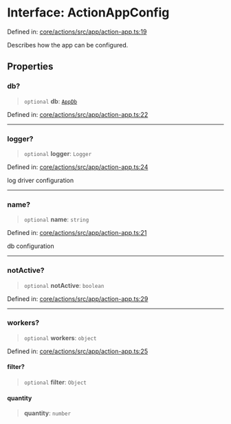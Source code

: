 # Interface: ActionAppConfig

Defined in: [core/actions/src/app/action-app.ts:19](https://github.com/LaWebcapsule/orbits/blob/077d66e33fe6ba2aa79ca127b839e3865739df1e/core/actions/src/app/action-app.ts#L19)

Describes how the app can be configured.

## Properties

### db?

> `optional` **db**: [`AppDb`](AppDb.md)

Defined in: [core/actions/src/app/action-app.ts:22](https://github.com/LaWebcapsule/orbits/blob/077d66e33fe6ba2aa79ca127b839e3865739df1e/core/actions/src/app/action-app.ts#L22)

***

### logger?

> `optional` **logger**: `Logger`

Defined in: [core/actions/src/app/action-app.ts:24](https://github.com/LaWebcapsule/orbits/blob/077d66e33fe6ba2aa79ca127b839e3865739df1e/core/actions/src/app/action-app.ts#L24)

log driver configuration

***

### name?

> `optional` **name**: `string`

Defined in: [core/actions/src/app/action-app.ts:21](https://github.com/LaWebcapsule/orbits/blob/077d66e33fe6ba2aa79ca127b839e3865739df1e/core/actions/src/app/action-app.ts#L21)

db configuration

***

### notActive?

> `optional` **notActive**: `boolean`

Defined in: [core/actions/src/app/action-app.ts:29](https://github.com/LaWebcapsule/orbits/blob/077d66e33fe6ba2aa79ca127b839e3865739df1e/core/actions/src/app/action-app.ts#L29)

***

### workers?

> `optional` **workers**: `object`

Defined in: [core/actions/src/app/action-app.ts:25](https://github.com/LaWebcapsule/orbits/blob/077d66e33fe6ba2aa79ca127b839e3865739df1e/core/actions/src/app/action-app.ts#L25)

#### filter?

> `optional` **filter**: `Object`

#### quantity

> **quantity**: `number`
